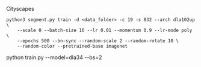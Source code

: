 Cityscapes

```
python3 segment.py train -d <data_folder> -c 19 -s 832 --arch dla102up \
    --scale 0 --batch-size 16 --lr 0.01 --momentum 0.9 --lr-mode poly \
    --epochs 500 --bn-sync --random-scale 2 --random-rotate 10 \
    --random-color --pretrained-base imagenet
```

python train.py --model=dla34 --bs=2